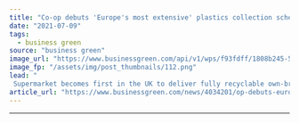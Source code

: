 ```yaml
---
title: "Co-op debuts 'Europe's most extensive' plastics collection scheme"
date: "2021-07-09"
tags: 
  - business green
source: "business green"
image_url: "https://www.businessgreen.com/api/v1/wps/f93fdff/1808b245-53f1-447a-850b-cb5efcd1c7ea/2/Recycling-Unit-2a-002-co-op-185x114.png"
image_fp: "/assets/img/post_thumbnails/112.png"
lead: "
 Supermarket becomes first in the UK to deliver fully recyclable own-brand packaging ..."
article_url: "https://www.businessgreen.com/news/4034201/op-debuts-europe-most-extensive-plastics-collection-scheme"
---
```


---
